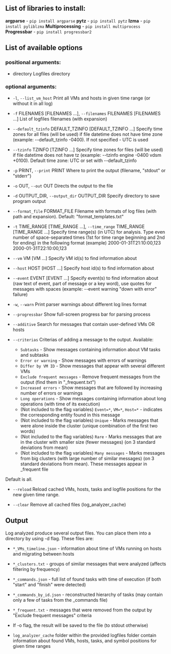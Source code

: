 ## List of libraries to install:

**argparse**        - `pip install argparse`
**pytz**            - `pip install pytz`
**lzma**            - `pip install pyliblzma`
**Multiprocessing** - `pip install multiprocess`
**Progressbar**     - `pip install progressbar2`

## List of available options
### positional arguments:
* directory
Logfiles directory

### optional arguments:
* `-l`, `--list_vm_host`
Print all VMs and hosts in given time range (or without it in all log)

* `-f` FILENAMES [FILENAMES ...], `--filenames` FILENAMES [FILENAMES ...]
List of logfiles filenames (with expansion)

* `--default_tzinfo` DEFAULT_TZINFO [DEFAULT_TZINFO ...]
Specify time zones for all files (will be used) if file datetime does not have time zone (example: --default_tzinfo -0400). If not specified - UTC is used

* `--tzinfo` TZINFO [TZINFO ...]
Specify time zones for files (will be used) if file datetime does not have tz (example: --tzinfo engine -0400 vdsm +0100). Default time zone: UTC or set with --default_tzinfo

* `-p` PRINT, `--print` PRINT
Where to print the output (filename, "stdout" or "stderr")

* `-o` OUT, `--out` OUT     Directs the output to the file

* `-d` OUTPUT_DIR, `--output_dir` OUTPUT_DIR
Specify directory to save program output

* `--format_file` FORMAT_FILE
Filename with formats of log files (with path and expansion). Default: "format_templates.txt"

* `-t` TIME_RANGE [TIME_RANGE ...], `--time_range` TIME_RANGE [TIME_RANGE ...]
Specify time range(s) (in UTC) for analysis. Type even number of space-separated times (1st for time range beginning and 2nd for ending) in the following format (example) 2000-01-31T21:10:00,123 2000-01-31T22:10:00,123

* `--vm` VM [VM ...]
Specify VM id(s) to find information about

* `--host` HOST [HOST ...]
Specify host id(s) to find information about

* `--event` EVENT [EVENT ...]
Specify event(s) to find information about (raw text of event, part of message or a key word), use quotes for messages with spaces (example: --event warning "down with error" failure)

* `-w`, `--warn`
Print parser warnings about different log lines format

* `--progressbar`
Show full-screen progress bar for parsing process

* `--additive`
Search for messages that contain user-defined VMs OR hosts

* `--criterias`
Criterias of adding a message to the output. Available:
	- `Subtasks` - Show messages containing information about VM tasks and subtasks
	- `Error or warning` - Show messages with errors of warnings
	- `Differ by VM ID` - Show messages that appear with several different VMs
	- `Exclude frequent messages` - Remove frequent messages from the output (find them in "_frequent.txt")
	- `Increased errors` - Show messages that are followed by increasing number of errors or warnings
	- `Long operations` - Show messages containing information about long operations (with time of its execution)
	- (Not included to the flag variables) `Event=*`, `VM=*`, `Host=*` - indicates the corresponding entity found in this message
	- (Not included to the flag variables) `Unique` - Marks messages that were alone inside the cluster (unique combination of the first two words)
	- (Not included to the flag variables) `Rare` - Marks messages that are in the cluster with smaller size (fewer messages) (on 3 standard deviations from mean)
	- (Not included to the flag variables) `Many messages` - Marks messages from big clusters (with large number of similar messages) (on 3 standard deviations from mean). These messages appear in _frequent file

Default is all.

* `--reload`
Reload cached VMs, hosts, tasks and logfile positions for the new given time range.

* `--clear`
Remove all cached files (log_analyzer_cache)

## Output
Log analyzed produce several output files. You can place them into a directory by using -d flag. These files are:

* `*_VMs_timeline.json` - information about time of VMs running on hosts and migrating between hosts

* `*_clusters.txt` - groups of similar messages that were analyzed (affects filtering by frequency)

* `*_commands.json` - full list of found tasks with time of execution (if both "start" and "finish" were detected)

* `*_commands_by_id.json` - reconstructed hierarchy of tasks (may contain only a few of tasks from the _commands file)

* `*_frequent.txt` - messages that were removed from the output by "Exclude frequent messages" criteria

* If -o flag, the result will be saved to the file (to stdout otherwise)

* `log_analyzer_cache` folder within the provided logfiles folder contain information about found VMs, hosts, tasks, and symbol positions for given time ranges
